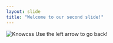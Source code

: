 ```yaml
---
layout: slide
title: "Welcome to our second slide!"
---
```

![Knowcss](https://s3.amazonaws.com/www-inside-design/uploads/2019/02/hackerman.png)
Use the left arrow to go back!
